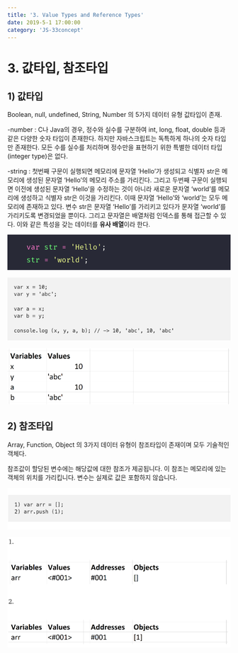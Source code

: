```yaml
---
title: '3. Value Types and Reference Types'
date: 2019-5-1 17:00:00
category: 'JS-33concept'
---
```

# 3. 값타입, 참조타입

## 1) 값타입

Boolean, null, undefined, String, Number 의 5가지 데이터 유형 값타입이 존재.

-number : C나 Java의 경우, 정수와 실수를 구분하여 int, long, float, double 등과 같은 다양한 숫자 타입이 존재한다. 하지만 자바스크립트는 독특하게 하나의 숫자 타입만 존재한다. 모든 수를 실수를 처리하며 정수만을 표현하기 위한 특별한 데이터 타입(integer type)은 없다.

-string : 첫번째 구문이 실행되면 메모리에 문자열 ‘Hello’가 생성되고 식별자 str은 메모리에 생성된 문자열 ‘Hello’의 메모리 주소를 가리킨다. 그리고 두번째 구문이 실행되면 이전에 생성된 문자열 ‘Hello’을 수정하는 것이 아니라 새로운 문자열 ‘world’를 메모리에 생성하고 식별자 str은 이것을 가리킨다. 이때 문자열 ‘Hello’와 ‘world’는 모두 메모리에 존재하고 있다. 변수 str은 문자열 ‘Hello’를 가리키고 있다가 문자열 ‘world’를 가리키도록 변경되었을 뿐이다. 그리고 문자열은 배열처럼 인덱스를 통해 접근할 수 있다. 이와 같은 특성을 갖는 데이터를 **유사 배열**이라 한다.

![ex](./images/03-01.png)

![console.log](./images/03-02.png)

![참조 예시](./images/03-03.png)



## 2) 참조타입

Array, Function, Object 의 3가지 데이터 유형이 참조타입이 존재이며 모두 기술적인 객체다.

참조값이 할당된 변수에는 해당값에 대한 참조가 제공됩니다. 이 참조는 메모리에 있는 객체의 위치를 가리킵니다. 변수는 실제로 값은 포함하지 않습니다.

![image-20190326183706648](./images/03-04.png)

![image-20190326183739491](./images/03-05.png)